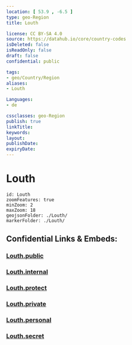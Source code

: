 ```yaml
---
location: [ 53.9 , -6.5 ] 
type: geo-Region
title: Louth

license: CC BY-SA 4.0
source: https://datahub.io/core/country-codes
isDeleted: false
isReadOnly: false
draft: false
confidential: public

tags:
- geo/Country/Region
aliases:
- Louth

Languages:
- de

cssclasses: geo-Region
publish: true
linkTitle: 
keywords: 
layout: 
publishDate: 
expiryDate: 
---
```


# Louth

```leaflet
id: Louth
zoomFeatures: true 
minZoom: 2 
maxZoom: 18
geojsonFolder: ./Louth/
markerFolder: ./Louth/
```


## Confidential Links & Embeds: 

### [Louth.public](/_public/\Earth\Continent\Europe\Europe~North\Ireland\Ireland,Provinces\LeinsterLouth.public.md) 

### [Louth.internal](/_internal/\Earth\Continent\Europe\Europe~North\Ireland\Ireland,Provinces\LeinsterLouth.internal.md) 

### [Louth.protect](/_protect/\Earth\Continent\Europe\Europe~North\Ireland\Ireland,Provinces\LeinsterLouth.protect.md) 

### [Louth.private](/_private/\Earth\Continent\Europe\Europe~North\Ireland\Ireland,Provinces\LeinsterLouth.private.md) 

### [Louth.personal](/_personal/\Earth\Continent\Europe\Europe~North\Ireland\Ireland,Provinces\LeinsterLouth.personal.md) 

### [Louth.secret](/_secret/\Earth\Continent\Europe\Europe~North\Ireland\Ireland,Provinces\LeinsterLouth.secret.md)

